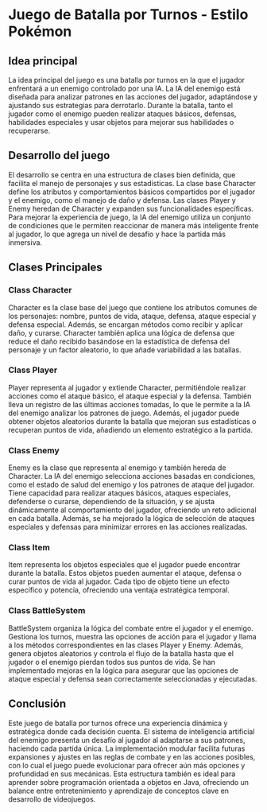 # Juego de Batalla por Turnos - Estilo Pokémon

## Idea principal

La idea principal del juego es una batalla por turnos en la que el jugador enfrentará a un enemigo controlado por una IA. La IA del enemigo está diseñada para analizar patrones en las acciones del jugador, adaptándose y ajustando sus estrategias para derrotarlo. Durante la batalla, tanto el jugador como el enemigo pueden realizar ataques básicos, defensas, habilidades especiales y usar objetos para mejorar sus habilidades o recuperarse.

## Desarrollo del juego

El desarrollo se centra en una estructura de clases bien definida, que facilita el manejo de personajes y sus estadísticas. La clase base Character define los atributos y comportamientos básicos compartidos por el jugador y el enemigo, como el manejo de daño y defensa. Las clases Player y Enemy heredan de Character y expanden sus funcionalidades específicas. Para mejorar la experiencia de juego, la IA del enemigo utiliza un conjunto de condiciones que le permiten reaccionar de manera más inteligente frente al jugador, lo que agrega un nivel de desafío y hace la partida más inmersiva.

## Clases Principales

### Class Character

Character es la clase base del juego que contiene los atributos comunes de los personajes: nombre, puntos de vida, ataque, defensa, ataque especial y defensa especial. Además, se encargan métodos como recibir y aplicar daño, y curarse. Character también aplica una lógica de defensa que reduce el daño recibido basándose en la estadística de defensa del personaje y un factor aleatorio, lo que añade variabilidad a las batallas.

### Class Player

Player representa al jugador y extiende Character, permitiéndole realizar acciones como el ataque básico, el ataque especial y la defensa. También lleva un registro de las últimas acciones tomadas, lo que le permite a la IA del enemigo analizar los patrones de juego. Además, el jugador puede obtener objetos aleatorios durante la batalla que mejoran sus estadísticas o recuperan puntos de vida, añadiendo un elemento estratégico a la partida.

### Class Enemy

Enemy es la clase que representa al enemigo y también hereda de Character. La IA del enemigo selecciona acciones basadas en condiciones, como el estado de salud del enemigo y los patrones de ataque del jugador. Tiene capacidad para realizar ataques básicos, ataques especiales, defenderse o curarse, dependiendo de la situación, y se ajusta dinámicamente al comportamiento del jugador, ofreciendo un reto adicional en cada batalla. Además, se ha mejorado la lógica de selección de ataques especiales y defensas para minimizar errores en las acciones realizadas.

### Class Item

Item representa los objetos especiales que el jugador puede encontrar durante la batalla. Estos objetos pueden aumentar el ataque, defensa o curar puntos de vida al jugador. Cada tipo de objeto tiene un efecto específico y potencia, ofreciendo una ventaja estratégica temporal.

### Class BattleSystem

BattleSystem organiza la lógica del combate entre el jugador y el enemigo. Gestiona los turnos, muestra las opciones de acción para el jugador y llama a los métodos correspondientes en las clases Player y Enemy. Además, genera objetos aleatorios y controla el flujo de la batalla hasta que el jugador o el enemigo pierdan todos sus puntos de vida. Se han implementado mejoras en la lógica para asegurar que las opciones de ataque especial y defensa sean correctamente seleccionadas y ejecutadas.

## Conclusión

Este juego de batalla por turnos ofrece una experiencia dinámica y estratégica donde cada decisión cuenta. El sistema de inteligencia artificial del enemigo presenta un desafío al jugador al adaptarse a sus patrones, haciendo cada partida única. La implementación modular facilita futuras expansiones y ajustes en las reglas de combate y en las acciones posibles, con lo cual el juego puede evolucionar para ofrecer aún más opciones y profundidad en sus mecánicas. Esta estructura también es ideal para aprender sobre programación orientada a objetos en Java, ofreciendo un balance entre entretenimiento y aprendizaje de conceptos clave en desarrollo de videojuegos.